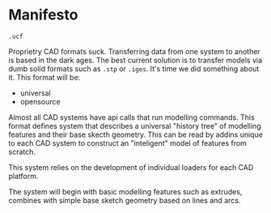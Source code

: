 # Manifesto

`.ucf`

Proprietry CAD formats suck. Transferring data from one system to another is based in the dark ages. The best current solution is to transfer models via dumb solid formats such as `.stp` or `.iges`. It's time we did something about it. This format will be:

* universal
* opensource

Almost all CAD systems have api calls that run modelling commands. This format defines system that describes a universal "history tree" of modelling features and their base skecth geometry. This can be read by addins unique to each CAD system to construct an "inteligent" model of features from scratch.

This system relies on the development of individual loaders for each CAD platform.

The system will begin with basic modelling features such as extrudes, combines with simple base sketch geometry based on lines and arcs.
